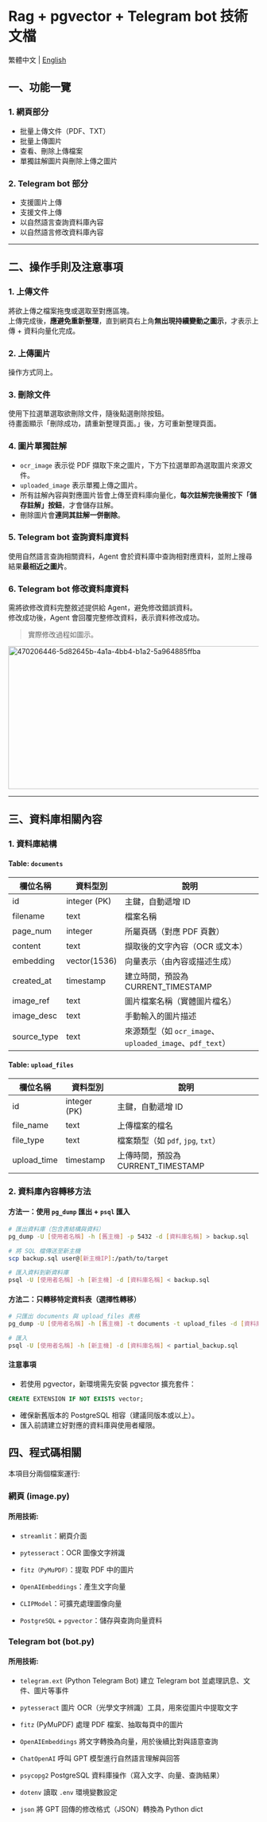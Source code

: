 # Rag + pgvector + Telegram bot 技術文檔

繁體中文 | [English](Technical_Documentation.md)

## 一、功能一覽

### 1. 網頁部分
- 批量上傳文件（PDF、TXT）  
- 批量上傳圖片  
- 查看、刪除上傳檔案  
- 單獨註解圖片與刪除上傳之圖片  

### 2. Telegram bot 部分
- 支援圖片上傳  
- 支援文件上傳  
- 以自然語言查詢資料庫內容  
- 以自然語言修改資料庫內容  

---

## 二、操作手則及注意事項

### 1. 上傳文件
將欲上傳之檔案拖曳或選取至對應區塊。  
上傳完成後，**應避免重新整理**，直到網頁右上角**無出現持續變動之圖示**，才表示上傳 + 資料向量化完成。

### 2. 上傳圖片
操作方式同上。

### 3. 刪除文件
使用下拉選單選取欲刪除文件，隨後點選刪除按鈕。  
待畫面顯示「刪除成功，請重新整理頁面。」後，方可重新整理頁面。

### 4. 圖片單獨註解
- `ocr_image` 表示從 PDF 擷取下來之圖片，下方下拉選單即為選取圖片來源文件。  
- `uploaded_image` 表示單獨上傳之圖片。  
- 所有註解內容與對應圖片皆會上傳至資料庫向量化，**每次註解完後需按下「儲存註解」按鈕**，才會儲存註解。  
- 刪除圖片會**連同其註解一併刪除**。

### 5. Telegram bot 查詢資料庫資料
使用自然語言查詢相關資料，Agent 會於資料庫中查詢相對應資料，並附上搜尋結果**最相近之圖片**。

### 6. Telegram bot 修改資料庫資料
需將欲修改資料完整敘述提供給 Agent，避免修改錯誤資料。  
修改成功後，Agent 會回覆完整修改資料，表示資料修改成功。  
> 實際修改過程如圖示。

<img width="654" height="287" alt="470206446-5d82645b-4a1a-4bb4-b1a2-5a964885ffba" src="https://github.com/user-attachments/assets/532ff734-2a83-4ed0-b5f3-f77744146a03" />

---

## 三、資料庫相關內容

### 1. 資料庫結構

#### Table: `documents`

| 欄位名稱     | 資料型別       | 說明                             |
|--------------|----------------|----------------------------------|
| id           | integer (PK)   | 主鍵，自動遞增 ID               |
| filename     | text           | 檔案名稱                         |
| page_num     | integer        | 所屬頁碼（對應 PDF 頁數）        |
| content      | text           | 擷取後的文字內容（OCR 或文本）   |
| embedding    | vector(1536)   | 向量表示（由內容或描述生成）     |
| created_at   | timestamp      | 建立時間，預設為 CURRENT_TIMESTAMP |
| image_ref    | text           | 圖片檔案名稱（實體圖片檔名）     |
| image_desc   | text           | 手動輸入的圖片描述               |
| source_type  | text           | 來源類型（如 `ocr_image`、`uploaded_image`、`pdf_text`） |

#### Table: `upload_files`

| 欄位名稱     | 資料型別       | 說明                         |
|--------------|----------------|------------------------------|
| id           | integer (PK)   | 主鍵，自動遞增 ID           |
| file_name    | text           | 上傳檔案的檔名               |
| file_type    | text           | 檔案類型（如 `pdf`, `jpg`, `txt`） |
| upload_time  | timestamp      | 上傳時間，預設為 CURRENT_TIMESTAMP |

### 2. 資料庫內容轉移方法
#### 方法一：使用 `pg_dump` 匯出 + `psql` 匯入

```bash
# 匯出資料庫（包含表結構與資料）
pg_dump -U [使用者名稱] -h [舊主機] -p 5432 -d [資料庫名稱] > backup.sql

# 將 SQL 檔傳送至新主機
scp backup.sql user@[新主機IP]:/path/to/target

# 匯入資料到新資料庫
psql -U [使用者名稱] -h [新主機] -d [資料庫名稱] < backup.sql
```

#### 方法二：只轉移特定資料表（選擇性轉移）
```bash
# 只匯出 documents 與 upload_files 表格
pg_dump -U [使用者名稱] -h [舊主機] -t documents -t upload_files -d [資料庫名稱] > partial_backup.sql

# 匯入
psql -U [使用者名稱] -h [新主機] -d [資料庫名稱] < partial_backup.sql
```

#### 注意事項

- 若使用 pgvector，新環境需先安裝 pgvector 擴充套件：
```sql
CREATE EXTENSION IF NOT EXISTS vector;
```
- 確保新舊版本的 PostgreSQL 相容（建議同版本或以上）。
- 匯入前請建立好對應的資料庫與使用者權限。


## 四、程式碼相關

本項目分兩個檔案運行:

### 網頁 (image.py)
#### 所用技術:
- `streamlit`：網頁介面

- `pytesseract`：OCR 圖像文字辨識

- `fitz（PyMuPDF）`：提取 PDF 中的圖片

- `OpenAIEmbeddings`：產生文字向量

- `CLIPModel`：可擴充處理圖像向量

- `PostgreSQL` + `pgvector`：儲存與查詢向量資料

### Telegram bot (bot.py)
#### 所用技術:                           
- `telegram.ext` (Python Telegram Bot) 建立 Telegram bot 並處理訊息、文件、圖片等事件

- `pytesseract`                         圖片 OCR（光學文字辨識）工具，用來從圖片中提取文字

- `fitz` (PyMuPDF)                      處理 PDF 檔案、抽取每頁中的圖片 

- `OpenAIEmbeddings`                    將文字轉換為向量，用於後續比對與語意查詢

- `ChatOpenAI`                          呼叫 GPT 模型進行自然語言理解與回答
   
- `psycopg2`                            PostgreSQL 資料庫操作（寫入文字、向量、查詢結果） 

- `dotenv`                              讀取 `.env` 環境變數設定

- `json`                                將 GPT 回傳的修改格式（JSON）轉換為 Python dict 
